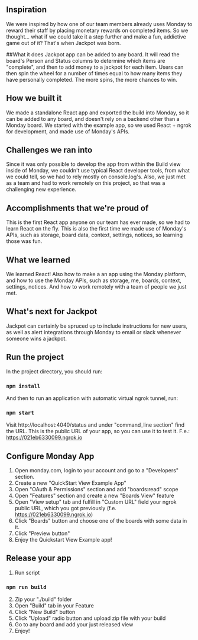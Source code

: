 ## Inspiration
We were inspired by how one of our team members already uses Monday to reward their staff by placing monetary rewards on completed items. So we thought... what if we could take it a step further and make a fun, addictive game out of it? That's when Jackpot was born.

##What it does
Jackpot app can be added to any board. It will read the board's Person and Status columns to determine which items are "complete", and then to add money to a jackpot for each item. Users can then spin the wheel for a number of times equal to how many items they have personally completed. The more spins, the more chances to win.

## How we built it
We made a standalone React app and exported the build into Monday, so it can be added to any board, and doesn't rely on a backend other than a Monday board. We started with the example app, so we used React + ngrok for development, and made use of Monday's APIs.

## Challenges we ran into
Since it was only possible to develop the app from within the Build view inside of Monday, we couldn't use typical React developer tools, from what we could tell, so we had to rely mostly on console.log's. Also, we just met as a team and had to work remotely on this project, so that was a challenging new experience.

## Accomplishments that we're proud of
This is the first React app anyone on our team has ever made, so we had to learn React on the fly. This is also the first time we made use of Monday's APIs, such as storage, board data, context, settings, notices, so learning those was fun.

## What we learned
We learned React! Also how to make a an app using the Monday platform, and how to use the Monday APIs, such as storage, me, boards, context, settings, notices. And how to work remotely with a team of people we just met.

## What's next for Jackpot
Jackpot can certainly be spruced up to include instructions for new users, as well as alert integrations through Monday to email or slack whenever someone wins a jackpot.

## Run the project

In the project directory, you should run:

### `npm install`

And then to run an application with automatic virtual ngrok tunnel, run:

### `npm start`

Visit http://localhost:4040/status and under "command_line section" find the URL. This is the public URL of your app, so you can use it to test it.
F.e.: https://021eb6330099.ngrok.io

## Configure Monday App 

1. Open monday.com, login to your account and go to a "Developers" section.
2. Create a new "QuickStart View Example App"
3. Open "OAuth & Permissions" section and add "boards:read" scope
4. Open "Features" section and create a new "Boards View" feature
5. Open "View setup" tab and fulfill in "Custom URL" field your ngrok public URL, which you got previously (f.e. https://021eb6330099.ngrok.io)
6. Click "Boards" button and choose one of the boards with some data in it.
7. Click "Preview button"
8. Enjoy the Quickstart View Example app!

## Release your app
1. Run script
### `npm run build`
2. Zip your "./build" folder
3. Open "Build" tab in your Feature
4. Click "New Build" button
5. Click "Upload" radio button and upload zip file with your build
6. Go to any board and add your just released view
7. Enjoy!
